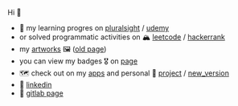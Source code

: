 Hi 👋

- 🎯 my learning progres on [pluralsight](https://app.pluralsight.com/profile/fedir-tymoshchuk) / [udemy](https://www.udemy.com/user/fedir-tymoshchuk/)
- or solved programmatic activities on 🏔 [leetcode](https://leetcode.com/fedirek/) / [hackerrank](https://www.hackerrank.com/ftymoshchuk)
- my [artworks](https://ftymoshchuk.gitlab.io/art-page/public/) 🖼 ([old page](https://tymoshchuk.weebly.com/))
- you can view my badges 🎖 on [page](https://ftymoshchuk.gitlab.io/Ftymoshchuk/public/)
- 🗺 check out on my [apps](https://apps.apple.com/us/developer/fedir-tymoshchuk/id1527457002) and personal :bee: [project](https://the-green-ways.gitlab.io/swollen/index.html) / [new_version](https://experimental-python-nature.azurewebsites.net)
- 💼 [linkedin](https://www.linkedin.com/in/fedir-tymoshchuk-86b682145/)
- 🦊 [gitlab page](https://gitlab.com/ftymoshchuk)
